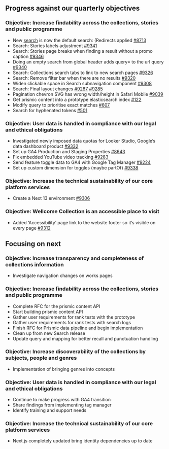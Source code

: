 ## Progress against our quarterly objectives

### Objective: Increase findability across the collections, stories and public programme
-	New [search](https://wellcomecollection.org/search) is now the default search: (Redirects applied  [#8713](https://github.com/wellcomecollection/wellcomecollection.org/issues/8713)
-	Search: Stories labels adjustment [#9341](https://github.com/wellcomecollection/wellcomecollection.org/issues/9341)
-	Search: Stories page breaks when finding a result without a promo caption [#9346](https://github.com/wellcomecollection/wellcomecollection.org/issues/9346)
-	Doing an empty search from global header adds query= to the url query [#9340](https://github.com/wellcomecollection/wellcomecollection.org/issues/9340)
-	Search: Collections search tabs to link to new search pages [#9326](https://github.com/wellcomecollection/wellcomecollection.org/issues/9326)
-	Search: Remove filter bar when there are no results [#9320](https://github.com/wellcomecollection/wellcomecollection.org/issues/9320)
-	Widen clickable space in Search subnavigation component [#9308](https://github.com/wellcomecollection/wellcomecollection.org/issues/9308)
-	Search: Final layout changes [#9287](https://github.com/wellcomecollection/wellcomecollection.org/issues/9287) [#9285](https://github.com/wellcomecollection/wellcomecollection.org/issues/9285)
-	Pagination chevron SVG has wrong width/height in Safari Mobile [#9039](https://github.com/wellcomecollection/wellcomecollection.org/issues/9039)
-	Get prismic content into a prototype elasticsearch index [#122](https://github.com/wellcomecollection/data-science/issues/122)
-	Modify query to prioritise exact matches [#607](https://github.com/wellcomecollection/catalogue-api/issues/607)
-	Search for hyphenated tokens [#501](https://github.com/wellcomecollection/catalogue-api/issues/501)

### Objective: User data is handled in compliance with our legal and ethical obligations
-	Investigated newly imposed data quotas for Looker Studio, Google’s data dashboard product [#9332](https://github.com/wellcomecollection/wellcomecollection.org/issues/9332)
-	Set up GA4 Production and Staging Properties [#8643](https://github.com/wellcomecollection/wellcomecollection.org/issues/8643)
-	Fix embedded YouTube video tracking [#9283](https://github.com/wellcomecollection/wellcomecollection.org/issues/9283)
-	Send feature toggle data to GA4 with Google Tag Manager [#9224](https://github.com/wellcomecollection/wellcomecollection.org/issues/9224)
-	Set up custom dimension for toggles (maybe partOf) [#9338](https://github.com/wellcomecollection/wellcomecollection.org/issues/9338)

### Objective: Increase the technical sustainability of our core platform services
-	Create a Next 13 environment [#9306](https://github.com/wellcomecollection/wellcomecollection.org/issues/9306)

### Objective: Wellcome Collection is an accessible place to visit
-	Added ‘Accessibility’ page link to the website footer so it’s visible on every page [#9312](https://github.com/wellcomecollection/wellcomecollection.org/issues/9312)


## Focusing on next
### Objective: Increase transparency and completeness of collections information
-	Investigate navigation changes on works pages

### Objective: Increase findability across the collections, stories and public programme
-	Complete RFC for the prismic content API
-	Start building prismic content API
-	Gather user requirements for rank tests with the prototype
-	Gather user requirements for rank tests with search logs
-	Finish RFC for Prismic data pipeline and begin implementation
-	Clean up from new Search release
-	Update query and mapping for better recall and punctuation handling

### Objective: Increase discoverability of the collections by subjects, people and genres
-	 Implementation of bringing genres into concepts

### Objective: User data is handled in compliance with our legal and ethical obligations
-	Continue to make progress with GA4 transition
-	Share findings from implementing tag manager
-	Identify training and support needs

### Objective: Increase the technical sustainability of our core platform services
-	Next.js completely updated bring identity dependencies up to date
